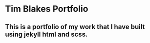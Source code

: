 # Tim Blakes Portfolio

## This is a portfolio of my work that I have built using jekyll html and scss.
